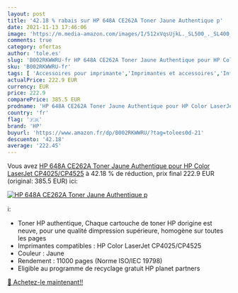 ```yaml
---
layout: post
title: '42.18 % rabais sur HP 648A CE262A Toner Jaune Authentique p'
date: 2021-11-13 17:46:06
image: 'https://m.media-amazon.com/images/I/512xVqsUjkL._SL500_._SL400_.jpg'
comments: true
category: ofertas
author: 'tole.es'
slug: 'B002RKWWRU-fr HP 648A CE262A Toner Jaune Authentique pour HP Color...'
sku: 'B002RKWWRU-fr'
tags: [ 'Accessoires pour imprimante','Imprimantes et accessoires','Informatique','Toners','hp', ]
actualPrice: 222.9 EUR
currency: EUR
price: 222.9
comparePrice: 385.5 EUR
prodname: 'HP 648A CE262A Toner Jaune Authentique pour HP Color LaserJet CP4025/CP4525'
country: 'fr'
flag: '🇫🇷'
brand: 'HP'
buyurl: 'https://www.amazon.fr/dp/B002RKWWRU/?tag=tolees0d-21'
descuento: '42.18'
average: '222.45'
---
```


Vous avez [HP 648A CE262A Toner Jaune Authentique pour HP Color LaserJet CP4025/CP4525](https://www.amazon.fr/dp/B002RKWWRU/?tag=tolees0d-21)  à  42.18 % de réduction, prix final  222.9 EUR (original: 385.5 EUR) ici:

[![HP 648A CE262A Toner Jaune Authentique p](https://m.media-amazon.com/images/I/512xVqsUjkL._SL500_._SL400_.jpg)](https://www.amazon.fr/dp/B002RKWWRU/?tag=tolees0d-21)

ℹ️:

- Toner HP authentique, Chaque cartouche de toner HP dorigine est neuve, pour une qualité dimpression supérieure, homogène sur toutes les pages
- Imprimantes compatibles : HP Color LaserJet CP4025/CP4525
- Couleur : Jaune
- Rendement : 11000 pages (Norme ISO/IEC 19798)
- Eligible au programme de recyclage gratuit HP planet partners

[🛒 Achetez-le maintenant!!](https://www.amazon.fr/dp/B002RKWWRU/?tag=tolees0d-21)
